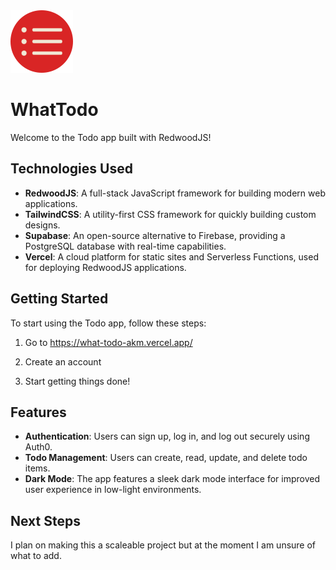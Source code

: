 <img src="https://github.com/aidankmcalister/WhatTodo/raw/main/web/public/favicon.png" width="100" /> 

# WhatTodo

Welcome to the Todo app built with RedwoodJS!

## Technologies Used

- **RedwoodJS**: A full-stack JavaScript framework for building modern web applications.
- **TailwindCSS**: A utility-first CSS framework for quickly building custom designs.
- **Supabase**: An open-source alternative to Firebase, providing a PostgreSQL database with real-time capabilities.
- **Vercel**: A cloud platform for static sites and Serverless Functions, used for deploying RedwoodJS applications.

## Getting Started

To start using the Todo app, follow these steps:

1. Go to https://what-todo-akm.vercel.app/

2. Create an account

3. Start getting things done!

## Features

- **Authentication**: Users can sign up, log in, and log out securely using Auth0.
- **Todo Management**: Users can create, read, update, and delete todo items.
- **Dark Mode**: The app features a sleek dark mode interface for improved user experience in low-light environments.

## Next Steps

I plan on making this a scaleable project but at the moment I am unsure of what to add.
